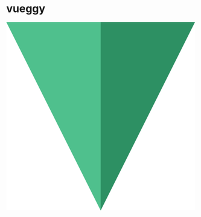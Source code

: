 # vueggy

![Vueggy](https://github.com/justbefree/vueggy/blob/master/examples/assets/logo/logo.png)
